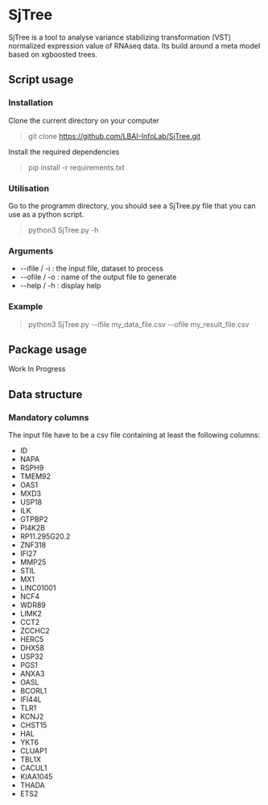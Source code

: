 # **SjTree**
SjTree is a tool to analyse variance stabilizing transformation (VST) normalized expression value of RNAseq data. Its build around a  meta model based on xgboosted trees.

## **Script usage**

### Installation
Clone the current directory on your computer
> git clone https://github.com/LBAI-InfoLab/SjTree.git

Install the required dependencies
> pip install -r requirements.txt

### Utilisation
Go to the programm directory, you should see a SjTree.py file that you can use
as a python script.

> python3 SjTree.py -h

### Arguments
* --ifile / -i : the input file, dataset to process
* --ofile / -o : name of the output file to generate
* --help / -h : display help

### Example

> python3 SjTree.py --ifile my_data_file.csv --ofile my_result_file.csv


## **Package usage**
Work In Progress


## **Data structure**
### Mandatory columns
The input file have to be a csv file containing at least the following columns:
* ID
* NAPA
* RSPH9
* TMEM92
* OAS1
* MXD3
* USP18
* ILK
* GTPBP2
* PI4K2B
* RP11.295G20.2
* ZNF318
* IFI27
* MMP25
* STIL
* MX1
* LINC01001
* NCF4
* WDR89
* LIMK2
* CCT2
* ZCCHC2
* HERC5
* DHX58
* USP32
* PGS1
* ANXA3
* OASL
* BCORL1
* IFI44L
* TLR1
* KCNJ2
* CHST15
* HAL
* YKT6
* CLUAP1
* TBL1X
* CACUL1
* KIAA1045
* THADA
* ETS2
